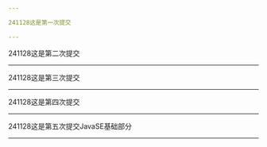 ```yaml
---

241128这是第一次提交

---
```


241128这是第二次提交

---

241128这是第三次提交

---

241128这是第四次提交

---

241128这是第五次提交JavaSE基础部分

---

